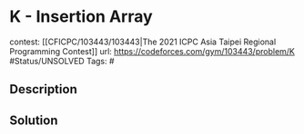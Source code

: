 # K - Insertion Array

contest: [[CFICPC/103443/103443|The 2021 ICPC Asia Taipei Regional Programming Contest]]
url: https://codeforces.com/gym/103443/problem/K
#Status/UNSOLVED
Tags: #

## Description

## Solution


